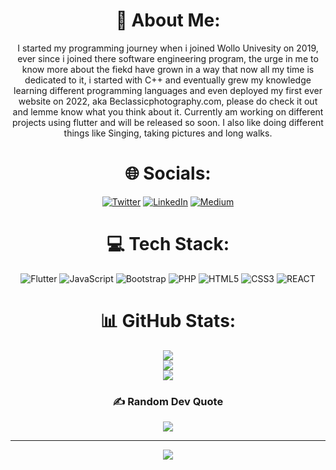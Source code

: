 <div align="center">
<h1> 💫 About Me:</h1>
I started my programming journey when i joined Wollo Univesity on 2019, ever since i joined there software engineering program, the urge in me to know more about the fiekd have grown in a way that now all my time is dedicated to it, i started with C++ and eventually grew my knowledge learning different programming languages and even deployed my first ever website on 2022, aka Beclassicphotography.com, please do check it out and lemme know what you think about it. Currently am working on different projects using flutter and will be released so soon. I also like doing different things like Singing, taking pictures and long walks.
</div>


<div align="center">
<h1> 🌐 Socials: </h1>
  
[![Twitter](https://img.shields.io/badge/Twitter-%231DA1F2.svg?logo=Twitter&logoColor=white)](https://twitter.com/Kidusyoh) [![LinkedIn](https://img.shields.io/badge/LinkedIn-%230077B5.svg?logo=linkedin&logoColor=white)]([https://www.linkedin.com/in/mela/](https://www.linkedin.com/in/kidus-yohannes-568a31207)) [![Medium](https://img.shields.io/badge/Medium-12100E?logo=medium&logoColor=white)](https://medium.com/@kidyoh789) 
</div>
<div align="center">
<h1> 💻 Tech Stack: </h1>
  
![Flutter](https://img.shields.io/badge/flutter-%23027DFD?style=for-the-badge&logo=flutter&logoColor=white) ![JavaScript](https://img.shields.io/badge/javascript-%23323330.svg?style=for-the-badge&logo=javascript&logoColor=%23F7DF1E)  ![Bootstrap](https://img.shields.io/badge/bootstrap-%23563D7C.svg?style=for-the-badge&logo=bootstrap&logoColor=white) ![PHP](https://img.shields.io/badge/php-%230769AD.svg?style=for-the-badge&logo=php&logoColor=white) ![HTML5](https://img.shields.io/badge/html5-%230769AD.svg?style=for-the-badge&logo=html5&logoColor=white) ![CSS3](https://img.shields.io/badge/css-%230769AD.svg?style=for-the-badge&logo=css3&logoColor=white) ![REACT](https://camo.githubusercontent.com/ab4c3c731a174a63df861f7b118d6c8a6c52040a021a552628db877bd518fe84/68747470733a2f2f696d672e736869656c64732e696f2f62616467652f72656163742d2532333230323332612e7376673f7374796c653d666f722d7468652d6261646765266c6f676f3d7265616374266c6f676f436f6c6f723d253233363144414642)
</div>

<div align="center">

<h1> 📊 GitHub Stats: </h1>

![](https://github-readme-stats.vercel.app/api?username=Kidyoh&theme=dark&hide_border=false&include_all_commits=true&count_private=true)<br/>
![](https://github-readme-streak-stats.herokuapp.com/?user=Kidyoh&theme=dark&hide_border=false)<br/>
![](https://github-readme-stats.vercel.app/api/top-langs/?username=Kidyoh&theme=dark&hide_border=false&include_all_commits=true&count_private=true&layout=compact)


<h3> ✍️ Random Dev Quote </h3>
  
![](https://quotes-github-readme.vercel.app/api?type=vetical&theme=dark)


---
[![](https://visitcount.itsvg.in/api?id=Kidyoh&label=Profile%20Views&color=1&icon=6&pretty=true)](https://visitcount.itsvg.in)

</div>
